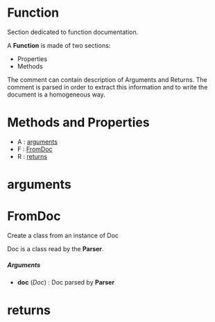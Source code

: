 # Function



Section dedicated to function documentation.

A **Function** is made of two sections:
- Properties
- Methods

The comment can contain description of Arguments and Returns.
The comment is parsed in order to extract this information and to
write the document is a homogeneous way.



# Methods and Properties
- A : [arguments](#arguments) 
- F : [FromDoc](#fromdoc) 
- R : [returns](#returns) 

# arguments





# FromDoc

Create a class from an instance of Doc

Doc is a class read by the **Parser**.



##### Arguments

- **doc** (_Doc_) : Doc parsed by **Parser**



# returns





